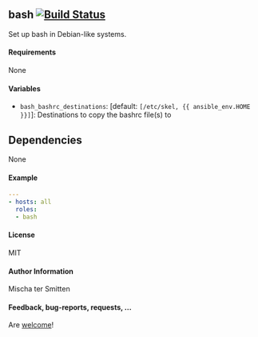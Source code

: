 ## bash [![Build Status](https://travis-ci.org/Oefenweb/ansible-bash.svg?branch=master)](https://travis-ci.org/Oefenweb/ansible-bash)

Set up bash in Debian-like systems.

#### Requirements

None

#### Variables

* `bash_bashrc_destinations`: [default: `[/etc/skel, {{ ansible_env.HOME }}]`]: Destinations to copy the bashrc file(s) to

## Dependencies

None

#### Example

```yaml
---
- hosts: all
  roles:
  - bash
```

#### License

MIT

#### Author Information

Mischa ter Smitten

#### Feedback, bug-reports, requests, ...

Are [welcome](https://github.com/Oefenweb/ansible-bash/issues)!
